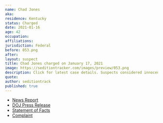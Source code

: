 ```yaml
---
name: Chad Jones
aka:
residence: Kentucky
status: Charged
date: 2021-01-16
age: 42
occupation:
affiliations:
jurisdiction: Federal
before: 053.png
after:
layout: suspect
title: Chad Jones charged on January 17, 2021
image: https://seditiontracker.com/images/preview/053.png
description: Click for latest case details. Suspects considered innocent until proven guilty.
quote:
author: seditiontrack
published: true
---
```


- [News Report](https://www.washingtonpost.com/local/legal-issues/chad-barrett-jones-arrest-ashley-babbitt/2021/01/17/c88eaa38-58e9-11eb-8bcf-3877871c819d_story)
- [DOJ Press Release](https://www.justice.gov/usao-dc/pr/kentucky-man-arrested-and-charged-federal-court-actions-us-capitol)
- [Statement of Facts](https://www.justice.gov/usao-dc/press-release/file/1355966/download)
- [Complaint](https://www.justice.gov/usao-dc/press-release/file/1355971/download)
